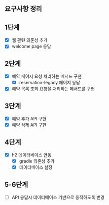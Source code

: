 ## 요구사항 정리

## 1단계

- [x] 웹 관련 의존성 추가
- [x] welcome page 응답

## 2단계

- [x] 예약 페이지 요청 처리하는 메서드 구현
  - [x] reservation-legacy 페이지 응답
- [x] 예약 목록 조회 요청을 처리하는 메서드를 구현

## 3단계

- [x] 예약 추가 API 구현
- [x] 예약 삭제 API 구현

## 4단계

- [x] h2 데이터베이스 연동
  - [x] gradle 의존성 추가
  - [x] 데이터베이스 설정

## 5-6단계

- [ ] API 응답시 데이터베이스 기반으로 동작하도록 변경
